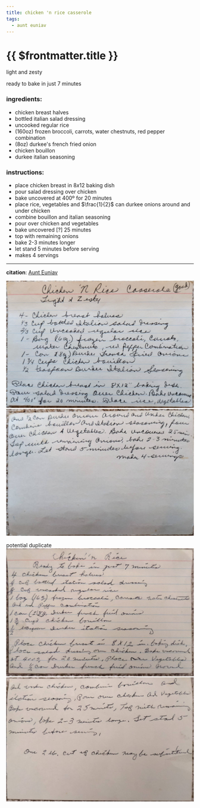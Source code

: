 ```yaml
---
title: chicken 'n rice casserole
tags:
  - aunt euniav
---
```


# {{ $frontmatter.title }}

light and zesty

ready to bake in just 7 minutes

### ingredients:

- <MixologyConversion n="4"/> chicken breast halves
- <MixologyConversion n="0.33 cups"/> bottled italian salad dressing
- <MixologyConversion n="0.66 cups"/> uncooked regular rice
- <MixologyConversion n="1 bag"/> (160oz) frozen broccoli, carrots, water chestnuts, red pepper combination
- <MixologyConversion n="1 can"/> (8oz) durkee's french fried onion
- <MixologyConversion n="1.75 cups"/> chicken bouillon
- <MixologyConversion n="0.5 tsp"/> durkee italian seasoning 

### instructions:

- place chicken breast in ${8x12}$ baking dish
- pour salad dressing over chicken
- bake uncovered at 400º for 20 minutes
- place rice, vegetables and $\frac{1}{2}$ can durkee onions around and under chicken
- combine bouillon and italian seasoning
- pour over chicken and vegetables
- bake uncovered [?] 25 minutes
- top with remaining onions
- bake 2-3 minutes longer
- let stand 5 minutes before serving
- makes 4 servings

---

**citation**:
[Aunt Euniav](../README.md)

![image](./image.jpg)
![image2](./image2.jpg)

potential duplicate
![image-duplicate](./image-duplicate.jpg)
![image-duplicate2](./image2-duplicate.jpg)
